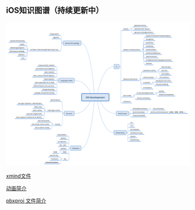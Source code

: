 ## iOS知识图谱（持续更新中）
![](./iOS-knowledgemap.png)

[xmind文件](./iOS-knowledgemap.xmind)

[动画简介](./Animation/animation.basic.md)

[pbxproj 文件简介](./Base/pbxproj.md)